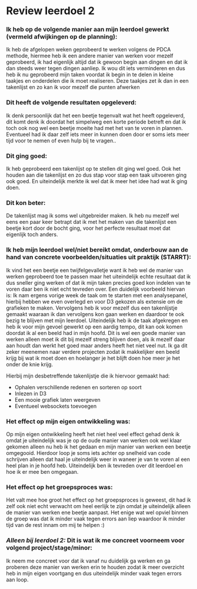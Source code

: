 # Review leerdoel 2

### Ik heb op de volgende manier aan mijn leerdoel gewerkt (vermeld afwijkingen op de planning):
Ik heb de afgelopen weken geprobeerd te werken volgens de PDCA methode, hiermee heb ik een andere manier van werken voor mezelf geprobeerd, ik had eigenlijk altijd dat ik gewoon begin aan dingen en dat ik dan steeds weer tegen dingen aanliep. Ik wou dit iets verminderen en dus heb ik nu geprobeerd mijn taken voordat ik begin in te delen in kleine taakjes en onderdelen die ik moet realiseren. Deze taakjes zet ik dan in een takenlijst en zo kan ik voor mezelf die punten afwerken


### Dit heeft de volgende resultaten opgeleverd:
Ik denk persoonlijk dat het een beetje tegenvalt wat het heeft opgeleverd, dit komt denk ik doordat het simpelweg een korte periode betreft en dat ik toch ook nog wel een beetje moeite had met het van te voren in plannen. Eventueel had ik daar zelf iets meer in kunnen doen door er soms iets meer tijd voor te nemen of even hulp bij te vragen..

### Dit ging goed:
Ik heb geprobeerd een takenlijst op te stellen dit ging wel goed. Ook het houden aan die takenlijst en zo dus stap voor stap een taak uitvoeren ging ook goed. En uiteindelijk merkte ik wel dat ik meer het idee had wat ik ging doen.


### Dit kon beter:
De takenlijst mag ik soms wel uitgebreider maken. Ik heb nu mezelf wel eens een paar keer betrapt dat ik met het maken van die takenlijst een beetje kort door de bocht ging, voor het perfecte resultaat moet dat eigenlijk toch anders.


### Ik heb mijn leerdoel wel/niet bereikt omdat, onderbouw aan de hand van concrete voorbeelden/situaties uit praktijk (STARRT):
Ik vind het een beetje een twijfelgevalletje want ik heb wel de manier van werken geprobeerd toe te passen maar het uiteindelijk echte resultaat dat ik dus sneller ging werken of dat ik mijn taken precies goed kon indelen van te voren daar ben ik niet echt tevreden over. Een duidelijk voorbeeld hiervan is: Ik nam ergens vorige week de taak om te starten met een analysepanel, hierbij hebben we even overlegd en voor D3 gekozen als extensie om de grafieken te maken. Vervolgens heb ik voor mezelf dus een takenlijstje gemaakt waaraan ik dan vervolgens kon gaan werken en daardoor te ook bezig te blijven met mijn leerdoel. Uiteindelijk heb ik de taak afgekregen en heb ik voor mijn gevoel gewerkt op een aardig tempo, dit kan ook komen doordat ik al een beeld had in mijn hoofd. Dit is wel een goede manier van werken alleen moet ik dit bij mezelf streng blijven doen, als ik mezelf daar aan houdt dan werkt het goed maar anders heeft het niet veel nut. Ik ga dit zeker meenemen naar verdere projecten zodat ik makkelijker een beeld krijg bij wat ik moet doen en hoelanger je het blijft doen hoe meer je het onder de knie krijg.

Hierbij mijn desbetreffende takenlijstje die ik hiervoor gemaakt had:

- Ophalen verschillende redenen en sorteren op soort
- Inlezen in D3
- Een mooie grafiek laten weergeven
- Eventueel websockets toevoegen


### Het effect op mijn eigen ontwikkeling was:
Op mijn eigen ontwikkeling heeft het niet heel veel effect gehad denk ik omdat je uiteindelijk was je op de oude manier van werken ook wel klaar gekomen alleen nu heb ik het gedaan en mijn manier van werken een beetje omgegooid. Hierdoor loop je soms iets achter op snelheid van code schrijven alleen dat haal je uiteindelijk weer in waneer je van te voren al een heel plan in je hoofd heb. Uiteindelijk ben ik tevreden over dit leerdoel en hoe ik er mee ben omgegaan.


### Het effect op het groepsproces was:
Het valt mee hoe groot het effect op het groepsproces is geweest, dit had ik zelf ook niet echt verwacht om heel eerlijk te zijn omdat je uiteindelijk alleen de manier van werken ene beetje aanpast. Het enige wat wel opviel binnen de groep was dat ik minder vaak tegen errors aan liep waardoor ik minder tijd van de rest innam om mij te helpen :)


### _Alleen bij leerdoel 2:_ Dit is wat ik me concreet voorneem voor volgend project/stage/minor: 
Ik neem me concreet voor dat ik vanaf nu duidelijk ga werken en ga proberen deze manier van werken erin te houden zodat ik meer overzicht heb in mijn eigen voortgang en dus uiteindelijk minder vaak tegen errors aan loop.
